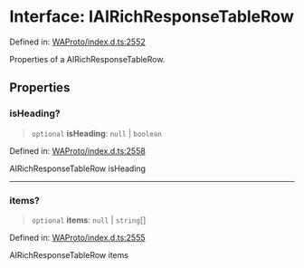 # Interface: IAIRichResponseTableRow

Defined in: [WAProto/index.d.ts:2552](https://github.com/Fokusdotid/Baileys/blob/a954da2ee3c892812cf9528a5a214092693c872f/WAProto/index.d.ts#L2552)

Properties of a AIRichResponseTableRow.

## Properties

### isHeading?

> `optional` **isHeading**: `null` \| `boolean`

Defined in: [WAProto/index.d.ts:2558](https://github.com/Fokusdotid/Baileys/blob/a954da2ee3c892812cf9528a5a214092693c872f/WAProto/index.d.ts#L2558)

AIRichResponseTableRow isHeading

***

### items?

> `optional` **items**: `null` \| `string`[]

Defined in: [WAProto/index.d.ts:2555](https://github.com/Fokusdotid/Baileys/blob/a954da2ee3c892812cf9528a5a214092693c872f/WAProto/index.d.ts#L2555)

AIRichResponseTableRow items
